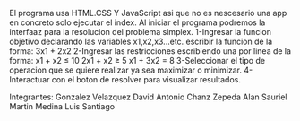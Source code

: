 El programa usa HTML.CSS Y JavaScript asi que no es nescesario una app en concreto solo ejecutar el index.
Al iniciar el programa podremos la interfaaz para la resolucion del problema simplex.
1-Ingresar la funcion objetivo declarando las variables x1,x2,x3...etc. escribir la funcion de la forma: 3x1 + 2x2
2-Ingresar las restricciones escribiendo una por linea de la forma:
      x1 + x2 ≤ 10
      2x1 + x2 ≥ 5
      x1 + 3x2 = 8
3-Seleccionar el tipo de operacion que se quiere realizar ya sea maximizar o minimizar.
4-Interactuar con el boton de resolver para visualizar resultados.

Integrantes:
Gonzalez Velazquez David Antonio
Chanz Zepeda Alan Sauriel
Martin Medina Luis Santiago

